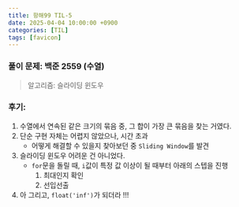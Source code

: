 ```yaml
---
title: 항해99 TIL-5
date: 2025-04-04 10:00:00 +0900
categories: [TIL]
tags: [favicon]
---
```


### 풀이 문제: 백준 2559 (수열)
> 알고리즘: 슬라이딩 윈도우

### 후기: 
1. 수열에서 연속된 같은 크기의 묶음 중, 그 합이 가장 큰 묶음을 찾는 거였다.
2. 단순 구현 자체는 어렵지 않았으나, 시간 초과
   - 어떻게 해결할 수 있을지 찾아보던 중 `Sliding Window`를 발견
3. 슬라이딩 윈도우 어려운 건 아니었다.
   - `for`문을 돌릴 때, `i`값이 특정 값 이상이 될 때부터 아래의 스텝을 진행
      1. 최대인지 확인
      2. 선입선출
4. 아 그리고, `float('inf')`가 되더라 !!!